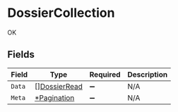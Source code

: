 # DossierCollection

OK


## Fields

| Field                                               | Type                                                | Required                                            | Description                                         |
| --------------------------------------------------- | --------------------------------------------------- | --------------------------------------------------- | --------------------------------------------------- |
| `Data`                                              | [][DossierRead](../../models/shared/dossierread.md) | :heavy_minus_sign:                                  | N/A                                                 |
| `Meta`                                              | [*Pagination](../../models/shared/pagination.md)    | :heavy_minus_sign:                                  | N/A                                                 |